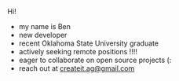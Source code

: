 Hi!
  - my name is Ben
  - new developer
  - recent Oklahoma State University graduate
  - actively seeking remote positions !!!!
  - eager to collaborate on open source projects (:
  - reach out at createit.ag@gmail.com 

<!---
createit-ag/createit-ag is a ✨ special ✨ repository because its `README.md` (this file) appears on your GitHub profile.
You can click the Preview link to take a look at your changes.
--->
